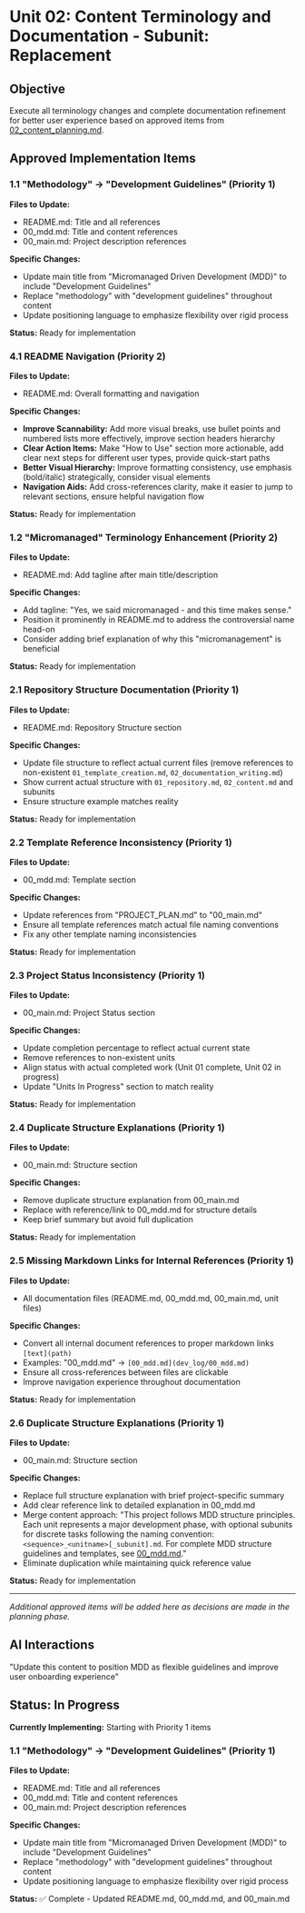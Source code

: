 # Unit 02: Content Terminology and Documentation - Subunit: Replacement

## Objective

Execute all terminology changes and complete documentation refinement for better user experience based on approved items from [02_content_planning.md](02_content_planning.md).

## Approved Implementation Items

### 1.1 "Methodology" → "Development Guidelines" (Priority 1)
**Files to Update:**
- README.md: Title and all references
- 00_mdd.md: Title and content references
- 00_main.md: Project description references

**Specific Changes:**
- Update main title from "Micromanaged Driven Development (MDD)" to include "Development Guidelines"
- Replace "methodology" with "development guidelines" throughout content
- Update positioning language to emphasize flexibility over rigid process

**Status:** Ready for implementation

### 4.1 README Navigation (Priority 2)
**Files to Update:**
- README.md: Overall formatting and navigation

**Specific Changes:**
- **Improve Scannability:** Add more visual breaks, use bullet points and numbered lists more effectively, improve section headers hierarchy
- **Clear Action Items:** Make "How to Use" section more actionable, add clear next steps for different user types, provide quick-start paths
- **Better Visual Hierarchy:** Improve formatting consistency, use emphasis (bold/italic) strategically, consider visual elements
- **Navigation Aids:** Add cross-references clarity, make it easier to jump to relevant sections, ensure helpful navigation flow

**Status:** Ready for implementation

### 1.2 "Micromanaged" Terminology Enhancement (Priority 2)
**Files to Update:**
- README.md: Add tagline after main title/description

**Specific Changes:**
- Add tagline: "Yes, we said micromanaged - and this time makes sense."
- Position it prominently in README.md to address the controversial name head-on
- Consider adding brief explanation of why this "micromanagement" is beneficial

**Status:** Ready for implementation


### 2.1 Repository Structure Documentation (Priority 1)
**Files to Update:**
- README.md: Repository Structure section

**Specific Changes:**
- Update file structure to reflect actual current files (remove references to non-existent `01_template_creation.md`, `02_documentation_writing.md`)
- Show current actual structure with `01_repository.md`, `02_content.md` and subunits
- Ensure structure example matches reality

**Status:** Ready for implementation

### 2.2 Template Reference Inconsistency (Priority 1)
**Files to Update:**
- 00_mdd.md: Template section

**Specific Changes:**
- Update references from "PROJECT_PLAN.md" to "00_main.md" 
- Ensure all template references match actual file naming conventions
- Fix any other template naming inconsistencies

**Status:** Ready for implementation

### 2.3 Project Status Inconsistency (Priority 1)
**Files to Update:**
- 00_main.md: Project Status section

**Specific Changes:**
- Update completion percentage to reflect actual current state
- Remove references to non-existent units
- Align status with actual completed work (Unit 01 complete, Unit 02 in progress)
- Update "Units In Progress" section to match reality

**Status:** Ready for implementation

### 2.4 Duplicate Structure Explanations (Priority 1)
**Files to Update:**
- 00_main.md: Structure section

**Specific Changes:**
- Remove duplicate structure explanation from 00_main.md
- Replace with reference/link to 00_mdd.md for structure details
- Keep brief summary but avoid full duplication

**Status:** Ready for implementation

### 2.5 Missing Markdown Links for Internal References (Priority 1)
**Files to Update:**
- All documentation files (README.md, 00_mdd.md, 00_main.md, unit files)

**Specific Changes:**
- Convert all internal document references to proper markdown links `[text](path)`
- Examples: "00_mdd.md" → `[00_mdd.md](dev_log/00_mdd.md)`
- Ensure all cross-references between files are clickable
- Improve navigation experience throughout documentation

**Status:** Ready for implementation

### 2.6 Duplicate Structure Explanations (Priority 1)
**Files to Update:**
- 00_main.md: Structure section

**Specific Changes:**
- Replace full structure explanation with brief project-specific summary
- Add clear reference link to detailed explanation in 00_mdd.md
- Merge content approach: "This project follows MDD structure principles. Each unit represents a major development phase, with optional subunits for discrete tasks following the naming convention: `<sequence>_<unitname>[_subunit].md`. For complete MDD structure guidelines and templates, see [00_mdd.md](00_mdd.md#structure)."
- Eliminate duplication while maintaining quick reference value

**Status:** Ready for implementation

---

*Additional approved items will be added here as decisions are made in the planning phase.*

## AI Interactions

"Update this content to position MDD as flexible guidelines and improve user onboarding experience"

## Status: In Progress

**Currently Implementing:** Starting with Priority 1 items

### 1.1 "Methodology" → "Development Guidelines" (Priority 1)
**Files to Update:**
- README.md: Title and all references
- 00_mdd.md: Title and content references  
- 00_main.md: Project description references

**Specific Changes:**
- Update main title from "Micromanaged Driven Development (MDD)" to include "Development Guidelines"
- Replace "methodology" with "development guidelines" throughout content
- Update positioning language to emphasize flexibility over rigid process

**Status:** ✅ Complete - Updated README.md, 00_mdd.md, and 00_main.md
